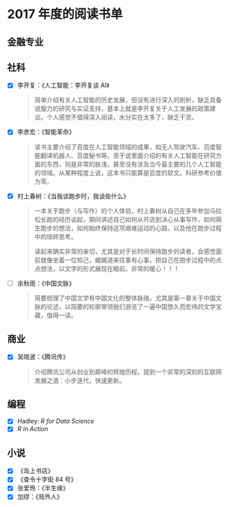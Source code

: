 # 2017 年度的阅读书单

## 金融专业

## 社科

- [X] 李开复：《人工智能：李开复谈 AI》

    > 简单介绍有关人工智能的历史发展，但没有进行深入的剖析，缺乏具备说服力的研究与实证支持，基本上就是李开复关于人工发展的政策建议。个人感觉不值得深入阅读，水分实在太多了，缺乏干货。

- [X] 李彦宏：《智能革命》

    > 该书主要介绍了百度在人工智能领域的成果，如无人驾驶汽车、百度智能翻译机器人、百度秘书等。至于说里面介绍的有关人工智能在研究方面的东西，则是非常的肤浅，甚至没有涉及当今最主要的几个人工智能的领域。从某种程度上说，这本书只能算是百度的软文。科研参考价值为零。

- [X] 村上春树：《当我谈跑步时，我谈些什么》

    > 一本关于跑步（与写作）的个人体验，村上春树从自己在多年参加马拉松长跑的经历谈起，期间讲述自己如何从开店到决心从事写作，如何萌生跑步的想法，如何始终保持这项艰难运动的心路，以及他在跑步过程中的琐碎思考。
    >
    > 读起来确实非常的亲切，尤其是对于长时间保持跑步的读者，会感觉面前就像坐着一位知己，娓娓道来往事有心事，把自己在跑步过程中的点点想法，以文字的形式展现在眼前。非常的暖心！！！

- [ ] 余秋雨：《中国文脉》

    > 简要梳理了中国文学有中国文化的整体脉络。尤其是第一章关于中国文脉的论述，以简要的轮廓带领我们游览了一遍中国悠久而宏伟的文学宝藏，值得一读。

## 商业

- [X] 吴晓波：《腾讯传》

    > 介绍腾讯公司从创业到巅峰的辉煌历程。提到一个非常的深刻的互联网发展之道：小步迭代，快速更新。


## 编程

- [X] Hadley: *R for Data Science*
- [X] *R in Action*

## 小说

- [X] 《岛上书店》
- [X] 《查令十字街 84 号》
- [X] 张爱玲：《半生缘》
- [X] 加缪：《局外人》
